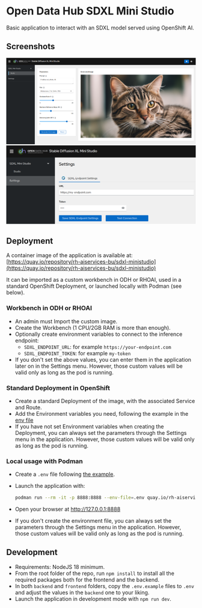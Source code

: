 # Open Data Hub SDXL Mini Studio

Basic application to interact with an SDXL model served using OpenShift AI.

## Screenshots

![sdxl-ministudio.png](img/sdxl-ministudio.png)
![sdxl-ministudio-settings.png](img/sdxl-ministudio-settings.png)

## Deployment

A container image of the application is available at: [https://quay.io/repository/rh-aiservices-bu/sdxl-ministudio](https://quay.io/repository/rh-aiservices-bu/sdxl-ministudio)

It can be imported as a custom workbench in ODH or RHOAI, used in a standard OpenShift Deployment, or launched locally with Podman (see below).

### Workbench in ODH or RHOAI

- An admin must Import the custom image.
- Create the Workbench (1 CPU/2GB RAM is more than enough).
- Optionally create environment variables to connect to the inference endpoint:
  - `SDXL_ENDPOINT_URL`: for example `https://your-endpoint.com`
  - `SDXL_ENDPOINT_TOKEN`: for example `my-token`
- If you don't set the above values, you can enter them in the application later on in the Settings menu. However, those custom values will be valid only as long as the pod is running.

### Standard Deployment in OpenShift

- Create a standard Deployment of the image, with the associated Service and Route.
- Add the Environment variables you need, following the example in the [env file](./backend/.env.example)
- If you have not set Environment variables when creating the Deployment, you can always set the parameters through the Settings menu in the application. However, those custom values will be valid only as long as the pod is running.

### Local usage with Podman

- Create a `.env` file following [the example](./backend/.env.example).
- Launch the application with:

  ```bash
  podman run --rm -it -p 8888:8888 --env-file=.env quay.io/rh-aiservices-bu/sdxl-ministudio:latest
  ```

- Open your browser at http://127.0.0.1:8888
- If you don't create the environment file, you can always set the parameters through the Settings menu in the application. However, those custom values will be valid only as long as the pod is running.

## Development

- Requirements: NodeJS 18 minimum.
- From the root folder of the repo, run `npm install` to install all the required packages both for the frontend and the backend.
- In both `backend` and `frontend` folders, copy the `.env.example` files to `.env` and adjust the values in the `backend` one to your liking.
- Launch the application in development mode with `npm run dev`.
